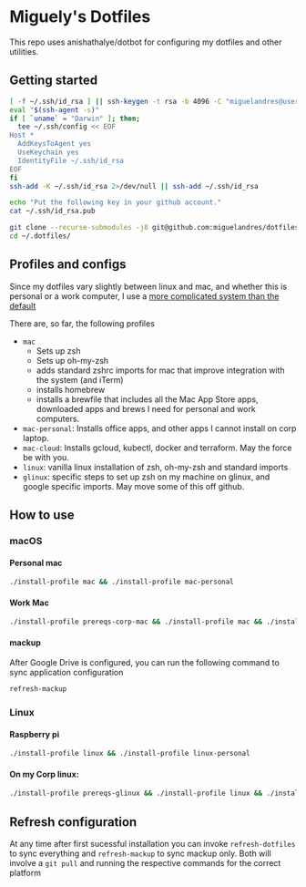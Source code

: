 # Miguely's Dotfiles

This repo uses anishathalye/dotbot for configuring my dotfiles and other utilities.

## Getting started


```sh
[ -f ~/.ssh/id_rsa ] || ssh-keygen -t rsa -b 4096 -C "miguelandres@users.noreply.github.com"
eval "$(ssh-agent -s)"
if [ `uname` = "Darwin" ]; then;
  tee ~/.ssh/config << EOF
Host *
  AddKeysToAgent yes
  UseKeychain yes
  IdentityFile ~/.ssh/id_rsa
EOF
fi
ssh-add -K ~/.ssh/id_rsa 2>/dev/null || ssh-add ~/.ssh/id_rsa 

echo "Put the following key in your github account."
cat ~/.ssh/id_rsa.pub

git clone --recurse-submodules -j8 git@github.com:miguelandres/dotfiles.git ~/.dotfiles/
cd ~/.dotfiles/
```

## Profiles and configs

Since my dotfiles vary slightly between linux and mac, and whether this is personal or a work computer, I use a [more complicated system than the default](https://github.com/anishathalye/dotbot/wiki/Tips-and-Tricks#more-advanced-setup)

There are, so far, the following profiles

* `mac`
  * Sets up zsh
  * Sets up oh-my-zsh
  * adds standard zshrc imports for mac that improve integration with the system (and iTerm)
  * installs homebrew
  * installs a brewfile that includes all the Mac App Store apps, downloaded apps and brews I need for personal and work computers.
* `mac-personal`: Installs office apps, and other apps I cannot install on corp laptop.
* `mac-cloud`: Installs gcloud, kubectl, docker and terraform. May the force be with you.
* `linux`: vanilla linux installation of zsh, oh-my-zsh and standard imports
* `glinux`: specific steps to set up zsh on my machine on glinux, and google specific imports. May move some of this off github.

## How to use

### macOS

#### Personal mac

```sh
./install-profile mac && ./install-profile mac-personal
```

#### Work Mac

```sh
./install-profile prereqs-corp-mac && ./install-profile mac && ./install-profile mac-corp && ./install-profile cloud-mac
```

#### mackup

After Google Drive is configured, you can run the following command to sync application configuration
```sh
refresh-mackup
```

### Linux
#### Raspberry pi

```sh
./install-profile linux && ./install-profile linux-personal
```

#### On my Corp linux:

```sh
./install-profile prereqs-glinux && ./install-profile linux && ./install-profile glinux
```


## Refresh configuration

At any time after first sucessful installation you can invoke `refresh-dotfiles` to sync everything and `refresh-mackup` to sync mackup only. Both will involve a `git pull` and running the respective commands for the correct platform
